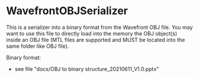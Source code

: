 # WavefrontOBJSerializer
This is a serializer into a binary format from the Wavefront OBJ file.
You may want to use this file to directly load into the memory the OBJ object(s) inside an OBJ file (MTL files are supported and MUST be located into the same folder like OBJ file).

Binary format:
- see file "docs/OBJ to binary structure_20210611_V1.0.pptx"
